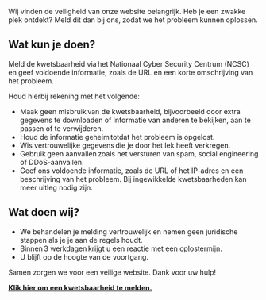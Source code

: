 Wij vinden de veiligheid van onze website belangrijk. Heb je een zwakke plek ontdekt? Meld dit dan bij ons, zodat we het probleem kunnen oplossen.

## Wat kun je doen?

Meld de kwetsbaarheid via het Nationaal Cyber Security Centrum (NCSC) en geef voldoende informatie, zoals de URL en een korte omschrijving van het probleem.

Houd hierbij rekening met het volgende:

- Maak geen misbruik van de kwetsbaarheid, bijvoorbeeld door extra gegevens te downloaden of informatie van anderen te bekijken, aan te passen of te verwijderen.
- Houd de informatie geheim totdat het probleem is opgelost.
- Wis vertrouwelijke gegevens die je door het lek heeft verkregen.
- Gebruik geen aanvallen zoals het versturen van spam, social engineering of DDoS-aanvallen.
- Geef ons voldoende informatie, zoals de URL of het IP-adres en een beschrijving van het probleem. Bij ingewikkelde kwetsbaarheden kan meer uitleg nodig zijn.

## Wat doen wij?

- We behandelen je melding vertrouwelijk en nemen geen juridische stappen als je je aan de regels houdt.
- Binnen 3 werkdagen krijgt u een reactie met een oplostermijn.
- U blijft op de hoogte van de voortgang.

Samen zorgen we voor een veilige website. Dank voor uw hulp!

**[Klik hier om een kwetsbaarheid te melden.](https://www.ncsc.nl/contact/kwetsbaarheid-melden)**
